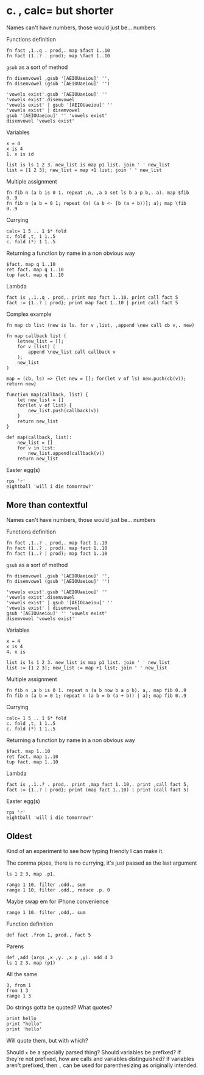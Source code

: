 # c. , calc= but shorter

Names can't have numbers, those would just be... numbers

Functions definition

```
fn fact ,1..q . prod,. map $fact 1..10
fn fact (1..? . prod); map \fact 1..10
```

`gsub` as a sort of method

```
fn disemvowel ,gsub '[AEIOUaeiou]' '',
fn disemvowel (gsub '[AEIOUaeiou]' '')

'vowels exist'.gsub '[AEIOUaeiou]' ''
'vowels exist'.disemvowel
'vowels exist' | gsub '[AEIOUaeiou]' ''
'vowels exist' | disemvowel
gsub '[AEIOUaeiou]' '' 'vowels exist'
disemvowel 'vowels exist'
```

Variables

```
x = 4
x is 4
1. x is id

list is ls 1 2 3. new_list is map p1 list. join ' ' new_list
list = [1 2 3]; new_list = map +1 list; join ' ' new_list
```

Multiple assignment

```
fn fib n (a b is 0 1. repeat ,n, ,a b set ls b a p b,. a). map $fib 0..9
fn fib n (a b = 0 1; repeat (n) (a b <- [b (a + b))]; a); map \fib 0..9
```

Currying

```
calc= 1 5 .. 1 $* fold
c. fold ,t, 1 1..5
c. fold (*) 1 1..5
```

Returning a function by name in a non obvious way

```
$fact. map q 1..10
ret fact. map q 1..10
tup fact. map q 1..10
```

Lambda

```
fact is ,.1..q . prod,. print map fact 1..10. print call fact 5
fact := {1..? | prod}; print map fact 1..10 | print call fact 5
```

Complex example

```
fn map cb list (new is ls. for v ,list, ,append \new call cb v,. new)

fn map callback list (
	letnew_list = [];
	for v (list) (
		append \new_list call callback v
	);
	new_list
)

map = (cb, ls) => {let new = []; for(let v of ls) new.push(cb(v)); return new}

function map(callback, list) {
	let new_list = []
	for(let v of list) {
		new_list.push(callback(v))
	}
	return new_list
}

def map(callback, list):
	new_list = []
	for v in list:
		new_list.append(callback(v))
	return new_list
```

Easter egg(s)

```
rps 'r'
eightball 'will i die tomorrow?'
```

## More than contextful

Names can't have numbers, those would just be... numbers

Functions definition

```
fn fact ,1..? . prod,. map fact 1..10
fn fact (1..? . prod). map fact 1..10
fn fact (1..? | prod); map fact 1..10
```

`gsub` as a sort of method

```
fn disemvowel ,gsub '[AEIOUaeiou]' '',
fn disemvowel (gsub '[AEIOUaeiou]' '')

'vowels exist'.gsub '[AEIOUaeiou]' ''
'vowels exist'.disemvowel
'vowels exist' | gsub '[AEIOUaeiou]' ''
'vowels exist' | disemvowel
gsub '[AEIOUaeiou]' '' 'vowels exist'
disemvowel 'vowels exist'
```

Variables

```
x = 4
x is 4
4. x is

list is ls 1 2 3. new_list is map p1 list. join ' ' new_list
list := [1 2 3]; new_list := map +1 list; join ' ' new_list
```

Multiple assignment

```
fn fib n ,a b is 0 1. repeat n (a b now b a p b). a,. map fib 0..9
fn fib n (a b = 0 1; repeat n (a b = b (a + b)) | a); map fib 0..9
```

Currying

```
calc= 1 5 .. 1 $* fold
c. fold ,t, 1 1..5
c. fold (*) 1 1..5
```

Returning a function by name in a non obvious way

```
$fact. map 1..10
ret fact. map 1..10
tup fact. map 1..10
```

Lambda

```
fact is ,.1..? . prod,. print ,map fact 1..10,. print ,call fact 5,
fact := {1..? | prod}; print (map fact 1..10) | print (call fact 5)
```

Easter egg(s)

```
rps 'r'
eightball 'will i die tomorrow?'
```

## Oldest

Kind of an experiment to see how typing friendly I can make it.

The comma pipes, there is no currying, it's just passed as the last argument
```
ls 1 2 3, map .p1.

range 1 10, filter .odd., sum
range 1 10, filter .odd., reduce .p. 0
```

Maybe swap em for iPhone convenience
```
range 1 10. filter ,odd,. sum
```

Function definition
```
def fact .from 1, prod., fact 5
```

Parens
```
def ,add (args ,x ,y. ,x p ,y). add 4 3
ls 1 2 3. map (p1)
```

All the same
```
3, from 1
from 1 3
range 1 3
```

Do strings gotta be quoted? What quotes?
```
print hello
print "hello"
print 'hello'
```
Will quote them, but with which?

Should `x` be a specially parsed thing? Should variables be prefixed? If they're not prefixed, how are calls and variables distinguished? If variables aren't prefixed, then `,` can be used for parenthesizing as originally intended.